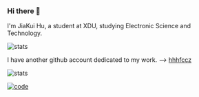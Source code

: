 ### Hi there 👋

I'm JiaKui Hu, a student at XDU, studying Electronic Science and Technology.

![stats](https://github-readme-stats.vercel.app/api?username=jkhu29&show_icons=true&count_private=true&hide=prs&theme=vue-dark)

I have another github account dedicated to my work. --> [hhhfccz](https://github.com/hhhfccz)

![stats](https://github-readme-stats.vercel.app/api?username=hhhfccz&show_icons=true&count_private=true&hide=prs&theme=vue-dark)

[![code](https://github-readme-stats.vercel.app/api/top-langs/?username=jkhu29&hide=html&theme=vue-dark)](https://github.com/anuraghazra/github-readme-stats)

<!--
**jkhu29/jkhu29** is a ✨ _special_ ✨ repository because its `README.md` (this file) appears on your GitHub profile.

Here are some ideas to get you started:

- 🔭 I’m currently working on ...
- 🌱 I’m currently learning ...
- 👯 I’m looking to collaborate on ...
- 🤔 I’m looking for help with ...
- 💬 Ask me about ...
- 📫 How to reach me: ...
- 😄 Pronouns: ...
- ⚡ Fun fact: ...
-->
